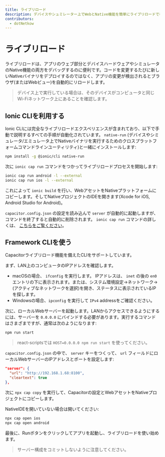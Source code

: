 ```yaml
---
title: ライブリロード
description: デバイスやシュミレーター上でWebとNative機能を簡単にライブリロードで検証する方法
contributors:
  - dotNetkow
---
```


# ライブリロード

ライブリロードは、アプリのウェブ部分とデバイスハードウェアやシミュレータのNative機能の両方をデバッグするのに便利です。コードを変更するたびに新しいNativeバイナリをデプロイするのではなく、アプリの変更が検出されるとブラウザ(またはWebビュー)を自動的にリロードします。

> デバイス上で実行している場合は、そのデバイスがコンピュータと同じWi-Fiネットワーク上にあることを確認します。

## Ionic CLIを利用する

Ionic CLIには完全なライブリロードエクスペリエンスが含まれており、以下で手動で説明するすべての手順が自動化されています。 `native-run` (デバイスやシミュレータ/エミュレータ上でNativeバイナリを実行するためのクロスプラットフォームコマンドラインユーティリティ)と一緒にインストールします:

```bash
npm install -g @ionic/cli native-run
```

次に `ionic cap run` コマンドをつかってライブリロードプロセスを開始します:

```bash
ionic cap run android -l --external
ionic cap run ios -l --external
```

これによって `ionic build` を行い、WebアセットをNativeプラットフォームにコピーします。そしてNativeプロジェクトのIDEを開きます(Xcode for iOS, Android Studio for Android)。

`capacitor.config.json` の設定を読み込んで `server` が自動的に起動しますが、コマンドを終了すると自動的に削除されます。 `ionic cap run` コマンドの詳しくは、 [こちらをご覧ください](https://ionicframework.com/docs/cli/commands/capacitor-run)。


## Framework CLIを使う

Capacitorライブリロード機能を備えたCLIをサポートしています。

まず、LAN上のコンピュータのIPアドレスを確認します。

- macOSの場合、 `ifconfig` を実行します。 IPアドレスは、 `inet` の後の `en0` エントリの下に表示されます。または、システム環境設定->ネットワーク->(アクティブなネットワークを選択)を開き、ステータスに表示されているIPを探します。
- Windowsの場合、`ipconfig` を実行して `IPv4` addressをご確認ください。

次に、ローカルWebサーバーを起動します。LANからアクセスできるようにするには、サーバーを `0.0.0.0` にバインドする必要があります。実行するコマンドはさまざまですが、通常は次のようになります:

```bash
npm run start
```

> react-scriptsでは `HOST=0.0.0.0 npm run start` を使ってください。

`capacitor.config.json` の中で、 `server` キーをつくって、 `url` フィールドにローカルWebサーバーのIPアドレスとポートを設定します:

```json
"server": {
  "url": "http://192.168.1.68:8100",
  "cleartext": true
},
```

次に `npx cap copy` を実行して、Capacitorの設定とWebアセットをNativeプロジェクトにコピーします。

NativeIDEを開いていない場合は開いてください:

```bash
npx cap open ios
npx cap open android
```

最後に、Runボタンをクリックしてアプリを起動し、ライブリロードを使い始めます。

> サーバー構成をコミットしないように注意してください。
